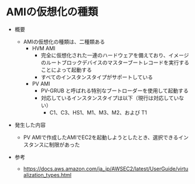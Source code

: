 # AMIの仮想化の種類

- 概要
  - AMIの仮想化の種類は、二種類ある
    - HVM AMI
      - 完全に仮想化された一連のハードウェアを備えており、イメージのルートブロックデバイスのマスターブートレコードを実行することによって起動する
      - すべてのインスタンスタイプがサポートしている
    - PV AMI
      - PV-GRUB と呼ばれる特別なブートローダーを使用して起動する
      - 対応しているインスタンスタイプは以下（現行は対応していない）
        - C1、C3、HS1、M1、M3、M2、および T1

- 発生した内容
  - PV AMIで作成したAMIでEC2を起動しようとしたとき、選択できるインスタンスに制限があった

- 参考
  - https://docs.aws.amazon.com/ja_jp/AWSEC2/latest/UserGuide/virtualization_types.html
